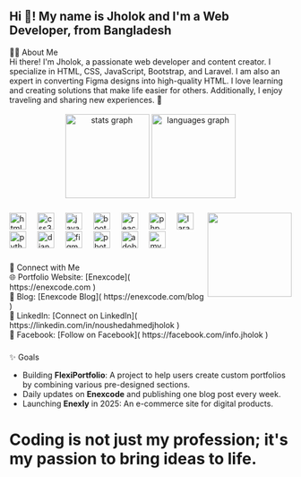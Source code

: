 <h2 align="left">Hi 👋! My name is Jholok and I'm a Web Developer, from Bangladesh </h2>
👨‍💻 About Me  <br>
Hi there! I'm Jholok, a passionate web developer and content creator. I specialize in HTML, CSS, JavaScript, Bootstrap, and Laravel. I am also an expert in converting Figma designs into high-quality HTML.  
I love learning and creating solutions that make life easier for others. Additionally, I enjoy traveling and sharing new experiences. 🚀
<br> <br>

<div align="center">
  <img src="https://github-readme-stats.vercel.app/api?username=enexcode&hide_title=false&hide_rank=false&show_icons=true&include_all_commits=true&count_private=true&disable_animations=false&theme=dracula&locale=en&hide_border=false" height="150" alt="stats graph"  />
  <img src="https://github-readme-stats.vercel.app/api/top-langs?username=enexcode&locale=en&hide_title=false&layout=compact&card_width=320&langs_count=5&theme=dracula&hide_border=false" height="150" alt="languages graph"  />
</div>

###

<img align="right" height="150" src="https://i.imgflip.com/65efzo.gif"  />

###

<div align="left">
<img src="https://cdn.jsdelivr.net/gh/devicons/devicon/icons/html5/html5-original.svg" height="30" alt="html5 logo"  />
<img width="12" />
<img src="https://cdn.jsdelivr.net/gh/devicons/devicon/icons/css3/css3-original.svg" height="30" alt="css3 logo"  />
<img width="12" />
<img src="https://cdn.jsdelivr.net/gh/devicons/devicon/icons/javascript/javascript-original.svg" height="30" alt="javascript logo"  />
<img width="12" />
<img src="https://cdn.jsdelivr.net/gh/devicons/devicon/icons/bootstrap/bootstrap-original.svg" height="30" alt="bootstrap logo"  />
<img width="12" />
<img src="https://cdn.jsdelivr.net/gh/devicons/devicon/icons/react/react-original.svg" height="30" alt="react logo"  />
<img width="12" />
<img src="https://cdn.jsdelivr.net/gh/devicons/devicon/icons/php/php-original.svg" height="30" alt="php logo"  />
<img width="12" />
<img src="https://cdn.jsdelivr.net/gh/devicons/devicon/icons/laravel/laravel-original.svg" height="30" alt="laravel logo"  />
<img width="12" />
<img src="https://cdn.jsdelivr.net/gh/devicons/devicon/icons/python/python-original.svg" height="30" alt="python logo"  />
<img width="12" />
<img src="https://cdn.jsdelivr.net/gh/devicons/devicon/icons/django/django-plain.svg" height="30" alt="django logo"  />
<img width="12" />
<img src="https://cdn.jsdelivr.net/gh/devicons/devicon/icons/figma/figma-original.svg" height="30" alt="figma logo"  />
<img width="12" />
<img src="https://cdn.jsdelivr.net/gh/devicons/devicon/icons/photoshop/photoshop-line.svg" height="30" alt="photoshop logo"  />
<img width="12" />
<img src="https://img.icons8.com/color/48/adobe-xd--v1.png" height="30" alt="adobe xd logo"  />
<img width="12" />
<img src="https://cdn.jsdelivr.net/gh/devicons/devicon/icons/mysql/mysql-original.svg" height="30" alt="mysql logo"  />


</div>

###

<div align="left">
 🔗 Connect with Me   <br>
🌐 Portfolio Website: [Enexcode]( https://enexcode.com )  <br>
📄 Blog: [Enexcode Blog]( https://enexcode.com/blog )  <br>
💼 LinkedIn: [Connect on LinkedIn]( https://linkedin.com/in/noushedahmedjholok )  <br>
📘 Facebook: [Follow on Facebook]( https://facebook.com/info.jholok ) <br>
</div>

###
✨ Goals  <br>
- Building **FlexiPortfolio**: A project to help users create custom portfolios by combining various pre-designed sections.   <br>
- Daily updates on **Enexcode** and publishing one blog post every week.   <br>
- Launching **Enexly** in 2025: An e-commerce site for digital products. <br>
# Coding is not just my profession; it's my passion to bring ideas to life.
<br clear="both">
